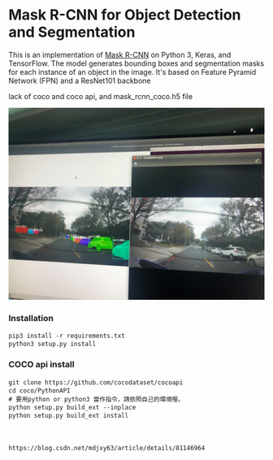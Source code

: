 # Mask R-CNN for Object Detection and Segmentation

This is an implementation of [Mask R-CNN](https://arxiv.org/abs/1703.06870) on Python 3, Keras, and TensorFlow. The model generates bounding boxes and segmentation masks for each instance of an object in the image. It's based on Feature Pyramid Network (FPN) and a ResNet101 backbone



lack of coco and coco api, and mask_rcnn_coco.h5 file



![136703388_410999500146258_3844922551474971065_n](images/tmp/136703388_410999500146258_3844922551474971065_n.jpg)



### Installation

```
pip3 install -r requirements.txt
python3 setup.py install

```



### COCO api install

```
git clone https://github.com/cocodataset/cocoapi
cd coco/PythonAPI
# 要用python or python3 當作指令，請依照自己的環境喔。
python setup.py build_ext --inplace
python setup.py build_ext install



https://blog.csdn.net/mdjxy63/article/details/81146964
```






